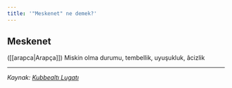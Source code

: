 ```yaml
---
title: '"Meskenet" ne demek?'
---
```


## Meskenet
([[arapca|Arapça]]) Miskin olma durumu, tembellik, uyuşukluk, âcizlik

---
*Kaynak: [Kubbealtı Lugatı](https://www.lugatim.com/s/Meskenet)*